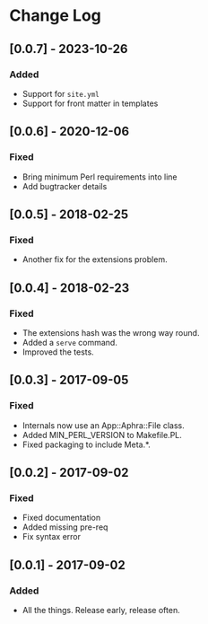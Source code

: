 # Change Log

## [0.0.7] - 2023-10-26

### Added

- Support for `site.yml`
- Support for front matter in templates

## [0.0.6] - 2020-12-06

### Fixed

- Bring minimum Perl requirements into line
- Add bugtracker details

## [0.0.5] - 2018-02-25

### Fixed

- Another fix for the extensions problem.

## [0.0.4] - 2018-02-23

### Fixed

- The extensions hash was the wrong way round.
- Added a `serve` command.
- Improved the tests.

## [0.0.3] - 2017-09-05

### Fixed

- Internals now use an App::Aphra::File class.
- Added MIN_PERL_VERSION to Makefile.PL.
- Fixed packaging to include Meta.*.

## [0.0.2] - 2017-09-02

### Fixed

- Fixed documentation
- Added missing pre-req
- Fix syntax error

## [0.0.1] - 2017-09-02
 
### Added
 
- All the things. Release early, release often.
